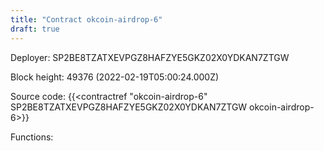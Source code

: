 ```yaml
---
title: "Contract okcoin-airdrop-6"
draft: true
---
```

Deployer: SP2BE8TZATXEVPGZ8HAFZYE5GKZ02X0YDKAN7ZTGW


 



Block height: 49376 (2022-02-19T05:00:24.000Z)

Source code: {{<contractref "okcoin-airdrop-6" SP2BE8TZATXEVPGZ8HAFZYE5GKZ02X0YDKAN7ZTGW okcoin-airdrop-6>}}

Functions:


